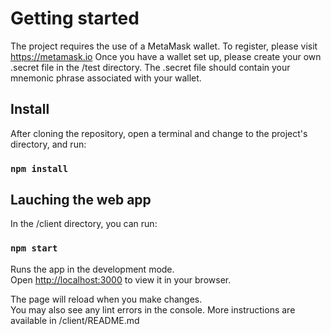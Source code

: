 # Getting started

The project requires the use of a MetaMask wallet.
To register, please visit https://metamask.io
Once you have a wallet set up, please create your own .secret file in the /test directory. The .secret file should contain your mnemonic phrase associated with your wallet.


## Install
After cloning the repository, open a terminal and change to the project's directory, and run:

### `npm install`

## Lauching the web app

In the /client directory, you can run:

### `npm start`

Runs the app in the development mode.\
Open [http://localhost:3000](http://localhost:3000) to view it in your browser.

The page will reload when you make changes.\
You may also see any lint errors in the console.
More instructions are available in /client/README.md